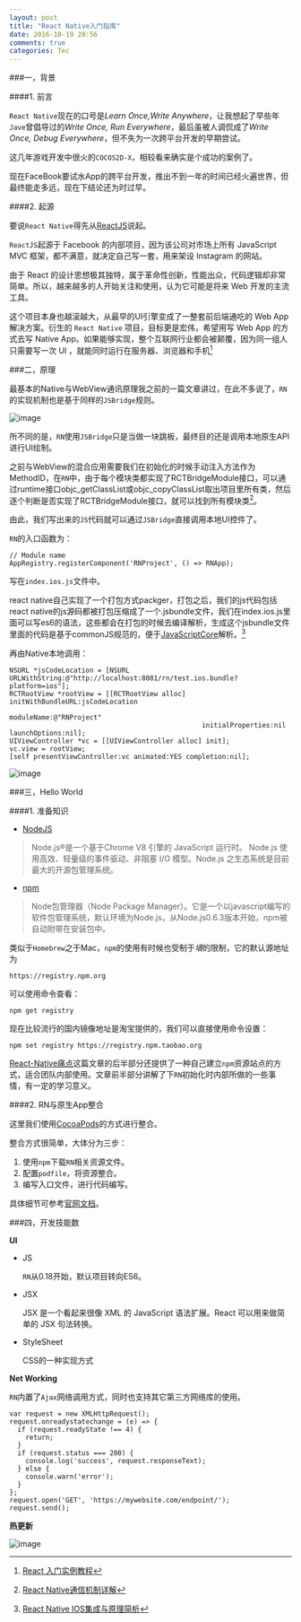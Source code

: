 ```yaml
---
layout: post
title: "React Native入门指南"
date: 2016-10-19 20:56
comments: true
categories: Tec
---
```


###一，背景

####1. 前言

`React Native`现在的口号是*Learn Once,Write Anywhere*，让我想起了早些年`Jave`曾倡导过的*Write Once, Run Everywhere*，最后虽被人调侃成了*Write Once, Debug Everywhere*，但不失为一次跨平台开发的早期尝试。

这几年游戏开发中很火的`COCOS2D-X`，相较看来确实是个成功的案例了。

现在FaceBook要试水App的跨平台开发，推出不到一年的时间已经火遍世界，但最终能走多远，现在下结论还为时过早。

<!--more-->

####2. 起源

要说`React Native`得先从[ReactJS](http://reactjs.cn/)说起。

`ReactJS`起源于 Facebook 的内部项目，因为该公司对市场上所有 JavaScript MVC 框架，都不满意，就决定自己写一套，用来架设 Instagram 的网站。

由于 React 的设计思想极其独特，属于革命性创新，性能出众，代码逻辑却非常简单。所以，越来越多的人开始关注和使用，认为它可能是将来 Web 开发的主流工具。

这个项目本身也越滚越大，从最早的UI引擎变成了一整套前后端通吃的 Web App 解决方案。衍生的 `React Native` 项目，目标更是宏伟，希望用写 Web App 的方式去写 Native App。如果能够实现，整个互联网行业都会被颠覆，因为同一组人只需要写一次 UI ，就能同时运行在服务器、浏览器和手机[^1]


###二，原理

最基本的Native与WebView通讯原理我之前的一篇文章讲过，在此不多说了，`RN`的实现机制也是基于同样的`JSBridge`规则。

![image](/images/tec/reactNative/rn01.png)

所不同的是，`RN`使用`JSBridge`只是当做一块跳板，最终目的还是调用本地原生API进行UI绘制。

之前与WebView的混合应用需要我们在初始化的时候手动注入方法作为MethodID，在`RN`中，由于每个模块类都实现了RCTBridgeModule接口，可以通过runtime接口objc_getClassList或objc_copyClassList取出项目里所有类，然后逐个判断是否实现了RCTBridgeModule接口，就可以找到所有模块类[^2]。

由此，我们写出来的`JS`代码就可以通过`JSBridge`直接调用本地UI控件了。

`RN`的入口函数为：

```
// Module name
AppRegistry.registerComponent('RNProject', () => RNApp);
```

写在`index.ios.js`文件中。

react native自己实现了一个打包方式packger，打包之后，我们的js代码包括react native的js源码都被打包压缩成了一个.jsbundle文件，我们在index.ios.js里面可以写es6的语法，这些都会在打包的时候去编译解析，生成这个jsbundle文件里面的代码是基于commonJS规范的，便于[JavaScriptCore](http://trac.webkit.org/wiki/JavaScriptCore)解析。[^3]

再由Native本地调用：

```
NSURL *jsCodeLocation = [NSURL URLWithString:@"http://localhost:8081/rn/test.ios.bundle?platform=ios"];
RCTRootView *rootView = [[RCTRootView alloc] initWithBundleURL:jsCodeLocation 
												moduleName:@"RNProject" 
												initialProperties:nil launchOptions:nil];
UIViewController *vc = [[UIViewController alloc] init];
vc.view = rootView;
[self presentViewController:vc animated:YES completion:nil];
```
![image](/images/tec/reactNative/rn02.png)


###三，Hello World

####1. 准备知识

* [NodeJS](https://nodejs.org/zh-cn/)

> Node.js®是一个基于Chrome V8 引擎的 JavaScript 运行时。 Node.js 使用高效、轻量级的事件驱动、非阻塞 I/O 模型。Node.js 之生态系统是目前最大的开源包管理系统。

* [npm](https://zh.wikipedia.org/wiki/Node%E5%8C%85%E7%AE%A1%E7%90%86%E5%99%A8)

> Node包管理器（Node Package Manager）。它是一个以javascript编写的软件包管理系统，默认环境为Node.js，从Node.js0.6.3版本开始，npm被自动附带在安装包中。

类似于`Homebrew`之于Mac，`npm`的使用有时候也受制于*墙*的限制，它的默认源地址为

```
https://registry.npm.org
```

可以使用命令查看：

```
npm get registry
```

现在比较流行的国内镜像地址是淘宝提供的，我们可以直接使用命令设置：

```
npm set registry https://registry.npm.taobao.org
```

[React-Native痛点](http://www.infoq.com/cn/articles/react-native-solution-dev-environment)这篇文章的后半部分还提供了一种自己建立`npm`资源站点的方式，适合团队内部使用。文章前半部分讲解了下`RN`初始化时内部所做的一些事情，有一定的学习意义。

####2. RN与原生App整合

这里我们使用[CocoaPods](https://cocoapods.org/)的方式进行整合。

整合方式很简单，大体分为三步：

1. 使用`npm`下载`RN`相关资源文件。
2. 配置`podfile`，将资源整合。
3. 编写入口文件，进行代码编写。

具体细节可参考[官网文档](https://facebook.github.io/react-native/docs/integration-with-existing-apps.html)。

###四，开发技能数

**UI**

* JS

	`RN`从0.18开始，默认项目转向ES6。

* JSX

	JSX 是一个看起来很像 XML 的 JavaScript 语法扩展。React 可以用来做简单的 JSX 句法转换。
	
* StyleSheet

	CSS的一种实现方式
	
**Net Working**

`RN`内置了`Ajax`网络调用方式，同时也支持其它第三方网络库的使用。

```
var request = new XMLHttpRequest();
request.onreadystatechange = (e) => {
  if (request.readyState !== 4) {
    return;
  }
  if (request.status === 200) {
    console.log('success', request.responseText);
  } else {
    console.warn('error');
  }
};
request.open('GET', 'https://mywebsite.com/endpoint/');
request.send();
```

**热更新**

![image](/images/tec/reactNative/rn03.png)






[^1]: [React 入门实例教程](http://www.ruanyifeng.com/blog/2015/03/react.html)
[^2]: [React Native通信机制详解](http://blog.cnbang.net/tech/2698/)
[^3]: [React Native IOS集成与原理简析](https://www.nihaoshijie.com.cn/index.php/archives/560)





























